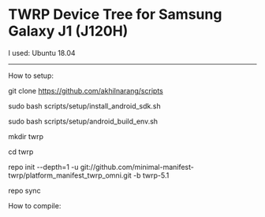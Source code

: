 # TWRP Device Tree for Samsung Galaxy J1 (J120H)

I used:
Ubuntu 18.04


------

How to setup:


git clone https://github.com/akhilnarang/scripts

sudo bash scripts/setup/install_android_sdk.sh

sudo bash scripts/setup/android_build_env.sh

mkdir twrp

cd twrp

repo init --depth=1 -u git://github.com/minimal-manifest-twrp/platform_manifest_twrp_omni.git -b twrp-5.1

repo sync


How to compile:

